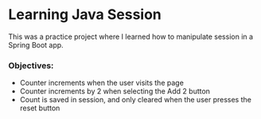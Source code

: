 # Learning Java Session
This was a practice project where I learned how to manipulate session in a Spring Boot app.

### Objectives:
* Counter increments when the user visits the page
* Counter increments by 2 when selecting the Add 2 button
* Count is saved in session, and only cleared when the user presses the reset button